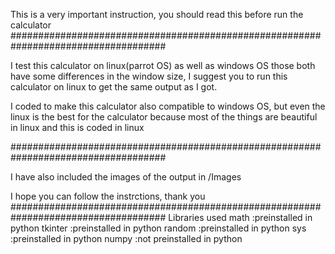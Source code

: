 This is a very important instruction, you should read this before run the calculator
####################################################################################


I test this calculator on linux(parrot OS) as well as windows OS those both have
some differences in the window size, I suggest you to run this calculator on
linux to get the same output as I got.

I coded to make this calculator also compatible to windows OS, but even the linux
is the best for the calculator because most of the things are beautiful in linux 
and this is coded in linux

####################################################################################

I have also included the images of the output in /Images

I hope you can follow the instrctions, thank you
####################################################################################
Libraries used
math    :preinstalled in python
tkinter :preinstalled in python
random  :preinstalled in python
sys     :preinstalled in python
numpy   :not preinstalled in python
